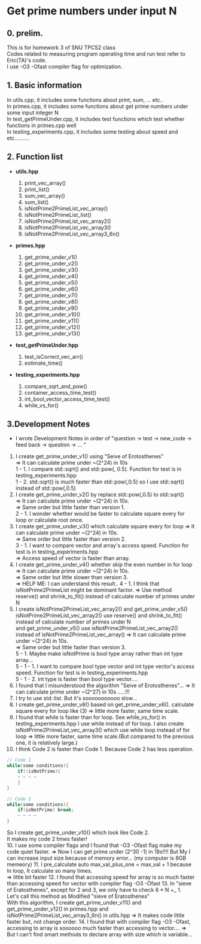 Get prime numbers under input N
===============================
## 0. prelim.
This is for homework 3 of SNU TPCS2 class  
Codes related to measuring program operating time and run test refer to Eric(TA)'s code.  
I use -O3 -Ofast compiler flag for optimization.
## 1. Basic information
In utils.cpp, it includes some functions about print, sum, ... etc..   
In primes.cpp, it includes some functions about get prime numbers under some input integer N  
In test_getPrimeUnder.cpp, it includes test functions which test whether functions in primes.cpp well  
In testing_experiments.cpp, it includes some testing about speed and etc..........  

## 2. Function list
* **utils.hpp**
    1. print_vec_array()
    2. print_list()
    3. sum_vec_array()
    4. sum_list()
    5. isNotPrime2PrimeList_vec_array()
    6. isNotPrime2PrimeList_list()
    7. isNotPrime2PrimeList_vec_array2()
    8. isNotPrime2PrimeList_vec_array3()
    9. isNotPrime2PrimeList_vec_array3_6n()

* **primes.hpp**
    1. get_prime_under_v1()
    2. get_prime_under_v2()
    3. get_prime_under_v3()
    4. get_prime_under_v4()
    5. get_prime_under_v5()
    6. get_prime_under_v6()
    7. get_prime_under_v7()
    8. get_prime_under_v8()
    9. get_prime_under_v9()
    10. get_prime_under_v10()
    11. get_prime_under_v11()
    12. get_prime_under_v12()
    13. get_prime_under_v13()
    
* **test_getPrimeUnder.hpp**
    1. test_isCorrect_vec_arr()
    2. estimate_time()

* **testing_experiments.hpp**
    1. compare_sqrt_and_pow()
    2. container_access_time_test()
    3. int_bool_vector_access_time_test()
    4. while_vs_for()

## 3.Development Notes
* I wrote Development Notes in order of "question -> test -> new_code -> feed back -> question -> ...  "
1. I create get_prime_under_v1() using "Seive of Erotosthenes"  
 => It can calculate prime under ~(2^24) in 10s  
1 - 1. I compare std::sqrt() and std::pow(, 0.5). Function for test is in testing_experiments.hpp  
1 - 2. std::sqrt() is much faster than std::pow(,0.5) so I use std::sqrt() instead of std::pow(,0.5)
2. I create get_prime_under_v2() by replace std::pow(,0.5) to std::sqrt()  
 => It can calculate prime under ~(2^24) in 10s.  
 => Same order but little faster than version 1.   
2 - 1. I wonder whether would be faster to calculate square every for loop or calculate root once.
3. I create get_prime_under_v3() which calculate square every for loop
 => It can calculate prime under ~(2^24) in 10s.  
 => Same order but little faster than version 2.  
3 - 1. I want to compare vector and array's access speed. Function for test is in testing_experiments.hpp  
    => Access speed of vector is faster than array.  
4. I create get_prime_under_v4() whether skip the even number in for loop
 => It can calculate prime under ~(2^24) in 10s.  
 => Same order but little slower than version 3.  
 => HELP ME: I can understand this result.. 
4 - 1. I think that isNotPrime2PrimeList might be dominant factor.
 => Use method reserve() and shrink_to_fit() instead of calculate number of primes under N  
5. I create isNotPrime2PrimeList_vec_array2() and get_prime_under_v5()  
isNotPrime2PrimeList_vec_array2() use reserve() and shrink_to_fit() instead of calculate number of primes under N  
and get_prime_under_v5() use isNotPrime2PrimeList_vec_array2() instead of isNotPrime2PrimeList_vec_array() 
 => It can calculate prime under ~(2^24) in 10s.  
 => Same order but little faster than version 3.   
5 - 1. Maybe make isNotPrime is bool type array rather than int type array...  
5 - 1 - 1. I want to compare bool type vector and int type vector's access speed. Function for test is in testing_experiments.hpp  
5 - 1 - 2. int type is faster than bool type vector....  
6. I found that I misunderstood the algorithm "Seive of Erotosthenes"...
 => It can calculate prime under ~(2^27) in 10s .....!!!
7. I try to use std::list. But it's sooooooooooo slow...
8. I create get_prime_under_v8() based on get_prime_under_v6(). calculate square every for loop like (3)
=> little more faster, same time scale.
9. I found that while is faster than for loop. See while_vs_for() in testing_experiments.hpp
I use while instead of for loop. 
I also create isNotPrime2PrimeList_vec_array3() which use while loop instead of for loop
=> little more faster, same time scale.(But compared to the previous one, it is relatively large.)
10. I think Code 2 is faster than Code 1. Because Code 2 has less operation. 
```cpp
// Code 1 
while(some conditions){
    if(!isNotPrime){
    ~ ~ ~ ~
    }
}

// Code 2
while(some conditions){
    if(isNotPrime) break;
    ~ ~ ~ ~
} 
```
So I create get_prime_under_v10() which look like Code 2.  
It makes my code 2 times faster!  
10.  I use some compiler flags and I found that -O3 -Ofast flag make my code quiet faster. 
=> Now I can get prime under (2^30 -1) in 18s!!!!
But My I can increase input size because of memory error... (my computer is 8GB memeory)
11. I pre_calculate auto max_val_plus_one = max_val + 1 because In loop, It calculate so many times.  
=> little bit faster
12. I found that accessing speed for array is so much faster than accessing speed for vector with compiler flag -O3 -Ofast
13. In "sieve of Eratosthenes", except for 2 and 3, we only have to check 6 * N +_ 1.  
Let's call this method as Modified "sieve of Eratosthenes"  
With this algorithm, I create get_prime_under_v11() and get_prime_under_v12() in primes.hpp and isNotPrime2PrimeList_vec_array3_6n() in utils.hpp
=> It makes code little faster but, not change order.
14. I found that with compiler flag -O3 -Ofast, accessing to array is soooooo much faster than accessing to vector....
=> But I can't find smart methods to declare array with size which is variable...
